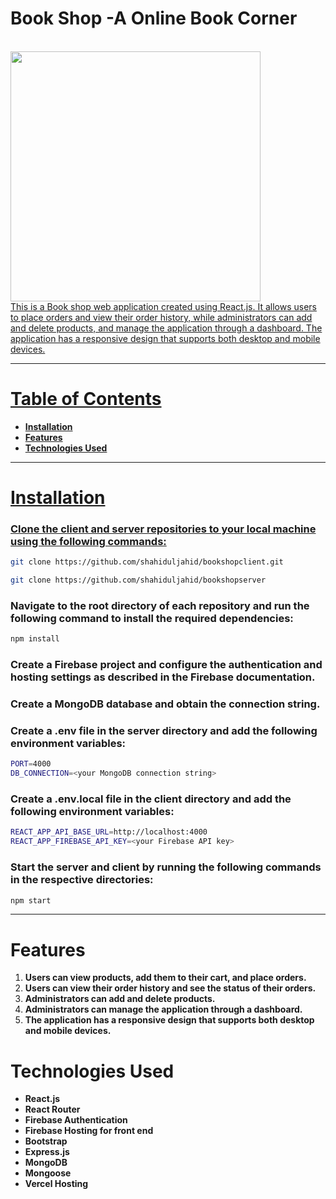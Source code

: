 # Book Shop -A Online Book Corner

<a href="https://bookshop-9dab3.web.app/">
<br>
<img src="https://shahidul-portfolio.web.app/_next/static/media/bookShop.7c3c7435.png" height="400"/>
<br>
This is a Book shop web application created using React.js. It allows users to place orders and view their order history, while administrators can add and delete products, and manage the application through a dashboard. The application has a responsive design that supports both desktop and mobile devices.

---

# Table of Contents

<ul>
<li><b>Installation </b></li>
<li><b>Features</b></li>
<li><b> Technologies Used</b></li>
</ul>

---

# Installation

### Clone the client and server repositories to your local machine using the following commands:

```bash
git clone https://github.com/shahiduljahid/bookshopclient.git
```

```bash
git clone https://github.com/shahiduljahid/bookshopserver
```

### Navigate to the root directory of each repository and run the following command to install the required dependencies:

```bash
npm install
```

### Create a Firebase project and configure the authentication and hosting settings as described in the Firebase documentation.

### Create a MongoDB database and obtain the connection string.

### Create a .env file in the server directory and add the following environment variables:

```bash
PORT=4000
DB_CONNECTION=<your MongoDB connection string>
```

### Create a .env.local file in the client directory and add the following environment variables:

```bash
REACT_APP_API_BASE_URL=http://localhost:4000
REACT_APP_FIREBASE_API_KEY=<your Firebase API key>
```

### Start the server and client by running the following commands in the respective directories:

```bash
npm start
```

---

# Features

<ol>
<li><b>Users can view products, add them to their cart, and place orders. </b></li>
<li><b>Users can view their order history and see the status of their orders. </b></li>
<li><b>Administrators can add and delete products. </b></li>
<li><b> Administrators can manage the application through a dashboard.</b></li>
<li><b> The application has a responsive design that supports both desktop and mobile devices.</b></li>
</ol>

# Technologies Used

<ul>
<li><b> React.js</b></li>
<li><b>React Router </b></li>
<li><b>Firebase Authentication </b></li>
<li><b> Firebase Hosting for front end</b></li>
<li><b>Bootstrap
 </b></li>
<li><b> Express.js</b></li>
<li><b>MongoDB </b></li>
<li><b>Mongoose </b></li>
<li><b>Vercel Hosting </b></li>
</ul>



